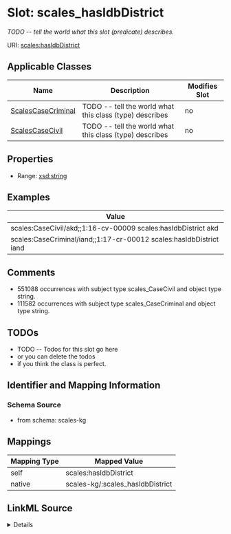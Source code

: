 

# Slot: scales_hasIdbDistrict


_TODO -- tell the world what this slot (predicate) describes._





URI: [scales:hasIdbDistrict](http://schemas.scales-okn.org/rdf/scales#hasIdbDistrict)



<!-- no inheritance hierarchy -->





## Applicable Classes

| Name | Description | Modifies Slot |
| --- | --- | --- |
| [ScalesCaseCriminal](../classes/ScalesCaseCriminal.md) | TODO -- tell the world what this class (type) describes |  no  |
| [ScalesCaseCivil](../classes/ScalesCaseCivil.md) | TODO -- tell the world what this class (type) describes |  no  |







## Properties

* Range: [xsd:string](http://www.w3.org/2001/XMLSchema#string)






## Examples

| Value |
| --- |
| scales:CaseCivil/akd;;1:16-cv-00009 scales:hasIdbDistrict akd |
| scales:CaseCriminal/iand;;1:17-cr-00012 scales:hasIdbDistrict iand |

## Comments

* 551088 occurrences with subject type scales_CaseCivil and object type string.
* 111582 occurrences with subject type scales_CaseCriminal and object type string.

## TODOs

* TODO -- Todos for this slot go here
* or you can delete the todos
* if you think the class is perfect.

## Identifier and Mapping Information







### Schema Source


* from schema: scales-kg




## Mappings

| Mapping Type | Mapped Value |
| ---  | ---  |
| self | scales:hasIdbDistrict |
| native | scales-kg/:scales_hasIdbDistrict |




## LinkML Source

<details>
```yaml
name: scales_hasIdbDistrict
description: TODO -- tell the world what this slot (predicate) describes.
todos:
- TODO -- Todos for this slot go here
- or you can delete the todos
- if you think the class is perfect.
comments:
- 551088 occurrences with subject type scales_CaseCivil and object type string.
- 111582 occurrences with subject type scales_CaseCriminal and object type string.
examples:
- value: scales:CaseCivil/akd;;1:16-cv-00009 scales:hasIdbDistrict akd
- value: scales:CaseCriminal/iand;;1:17-cr-00012 scales:hasIdbDistrict iand
from_schema: scales-kg
rank: 1000
slot_uri: scales:hasIdbDistrict
alias: scales_hasIdbDistrict
domain_of:
- scales_CaseCivil
- scales_CaseCriminal
range: string

```
</details>
